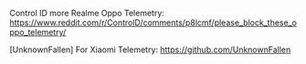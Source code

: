 Control ID more Realme Oppo Telemetry:
https://www.reddit.com/r/ControlD/comments/p8lcmf/please_block_these_oppo_telemetry/

[UnknownFallen] For Xiaomi Telemetry:
https://github.com/UnknownFallen
